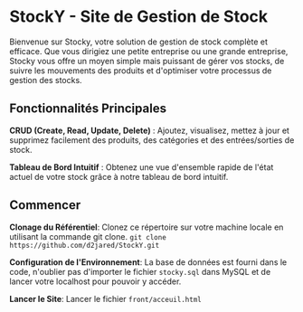 # StockY - Site de Gestion de Stock 
Bienvenue sur Stocky, votre solution de gestion de stock complète et efficace. 
Que vous dirigiez une petite entreprise ou une grande entreprise, Stocky vous offre un moyen simple mais puissant de gérer vos stocks, de suivre les mouvements des produits et d'optimiser votre processus de gestion des stocks.

## Fonctionnalités Principales

**CRUD (Create, Read, Update, Delete)** : Ajoutez, visualisez, mettez à jour et supprimez facilement des produits, des catégories et des entrées/sorties de stock.

**Tableau de Bord Intuitif** : Obtenez une vue d'ensemble rapide de l'état actuel de votre stock grâce à notre tableau de bord intuitif.

## Commencer
**Clonage du Référentiel**: Clonez ce répertoire sur votre machine locale en utilisant la commande git clone.
`git clone https://github.com/d2jared/StockY.git`

**Configuration de l'Environnement**: La base de données est fourni dans le code, n'oublier pas d'importer le fichier `stocky.sql` dans MySQL et de lancer votre localhost pour pouvoir y accéder.

**Lancer le Site**: Lancer le fichier `front/acceuil.html`

